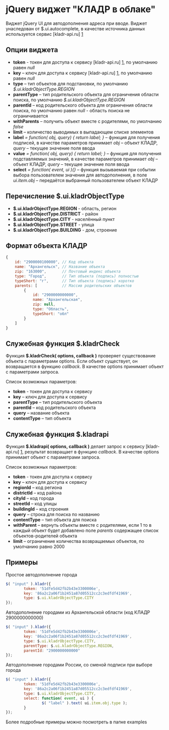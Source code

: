jQuery виджет "КЛАДР в облаке"
==============

Виджет jQuery UI для автодополнения адреса при вводе.
Виджет унаследован от $.ui.autocomplete, в качестве источника данных используется сервис [kladr-api.ru] [1]


Опции виджета
-------------

* **token** - токен для доступа к сервису [kladr-api.ru] [1], по умолчанию равен *null*
* **key** – ключ для доступа к сервису [kladr-api.ru] [1], по умолчанию равен *null*
* **type** – тип объектов для подстановки, по умолчанию *$.ui.kladrObjectType.REGION*
* **parentType** – тип родительского объекта для ограничения области поиска, по умолчанию *$.ui.kladrObjectType.REGION*
* **parentId** – код родительского объекта для ограничения области поиска, по умолчанию равен *null* - область поиска не ограничивается
* **withParents** – получить объект вместе с родителями, по умолчанию *false*
* **limit** – количество выводимых в выпадающем списке элементов
* **label** *= function( obj, query) { return label; }* – функция для получения подписей, в качестве параметров принимает *obj* – объект КЛАДР, *query* – текущее значение поля ввода
* **value** *= function( obj, query) { return label; }* – функция для получения подставляемых значений, в качестве параметров принимает *obj* – объект КЛАДР, *query* – текущее значение поля ввода
* **select** *= function( event, ui ){}* – функция вызываемая при событии выбора пользователем значения для автодополнения, в поле *ui.item.obj* – передаётся выбранный пользователем объект КЛАДР


Перечисление $.ui.kladrObjectType
---------------------------------

* **$.ui.kladrObjectType.REGION**  -  область, регион
* **$.ui.kladrObjectType.DISTRICT**  -  район
* **$.ui.kladrObjectType.CITY**  -  населённый пункт
* **$.ui.kladrObjectType.STREET**  -  улица
* **$.ui.kladrObjectType.BUILDING** -  дом, строение


Формат объекта КЛАДР
--------------------

`````javascript
{
	id: "2900000100000", // Код объекта
	name: "Архангельск", // Название объекта
	zip: "163000",       // Почтовый индекс объекта
	type: "Город",       // Тип объекта (подпись) полностью
	typeShort: "г",      // Тип объекта (подпись) коротко
	parents: [           // Массив родительских объектов
		{
			id: "2900000000000",
			name: "Архангельская",
			zip: null,
			type: "Область",
			typeShort: "обл"
		}
	]
}
`````


Служебная функция $.kladrCheck
----------------------------

Функция **$.kladrCheck( options, callback )** проверяет существование объекта с параметрами  options. Если объект существует, он возвращается в функцию *callback*. В качестве options принимает объект с параметрами запроса. 

Список возможных параметров:
* **token** - токен для доступа к сервису
* **key** – ключ для доступа к сервису
* **parentType** – тип родительского объекта
* **parentId** – код родительского объекта
* **query** – название объекта
* **contentType** – тип объекта


Служебная функция $.kladrapi
----------------------------

Функция **$.kladrapi( options, callback )** делает запрос  к сервису [kladr-api.ru] [1], результат возвращает в функцию *callback*. В качестве options принимает объект с параметрами запроса. 

Список возможных параметров:
* **token** - токен для доступа к сервису
* **key** – ключ для доступа к сервису
* **regionId** – код региона
* **districtId** – код района
* **cityId** – код города
* **streetId** – код улицы
* **buildingId** – код строения
* **query** – строка для поиска по названию
* **contentType** – тип объекта для поиска
* **withParent** – вернуть объекты вместе с родителями, если 1 то в каждый объект будет добавлено поле *parents* содержащее список объектов-родителей объекта
* **limit** – ограничение количества возвращаемых объектов, по умолчанию равно 2000


Примеры
-------

Простое автодополнение города

`````javascript
$( "input" ).kladr({
        token: '51dfe5d42fb2b43e3300006e',
        key: '86a2c2a06f1b2451a87d05512cc2c3edfdf41969',
        type: $.ui.kladrObjectType.CITY
});
`````

Автодополнение городами из Архангельской области (код КЛАДР 2900000000000)

`````javascript
$( "input" ).kladr({
        token: '51dfe5d42fb2b43e3300006e',
        key: '86a2c2a06f1b2451a87d05512cc2c3edfdf41969',
        type: $.ui.kladrObjectType.CITY,
        parentType: $.ui.kladrObjectType.REGION,
        parentId: "2900000000000"
});
`````


Автодополнение городами России, со сменой подписи при выборе города

`````javascript
$( "input" ).kladr({
        token: '51dfe5d42fb2b43e3300006e',
        key: '86a2c2a06f1b2451a87d05512cc2c3edfdf41969',
        type: $.ui.kladrObjectType.CITY,
        select: function( event, ui ) {
                $( "label" ).text( ui.item.obj.type );
        }
});
`````

Более подробные примеры можно посмотреть в папке examples


[1]: http://kladr-api.ru/        "КЛАДР API"